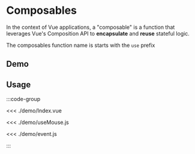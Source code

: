 # Composables

In the context of Vue applications, a "composable" is a function that leverages Vue's Composition API to **encapsulate** and **reuse** stateful logic.

The composables function name is starts with the `use` prefix

## Demo

<script setup>
  import Demo from './demo/Index.vue'
</script>
<DemoContainer>
  <Demo />
</DemoContainer>

## Usage

:::code-group

<<< ./demo/Index.vue

<<< ./demo/useMouse.js

<<< ./demo/event.js

:::
